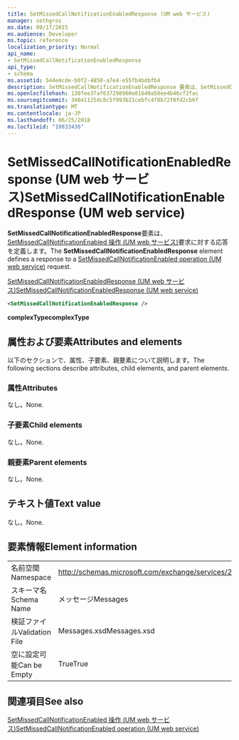 ```yaml
---
title: SetMissedCallNotificationEnabledResponse (UM web サービス)
manager: sethgros
ms.date: 09/17/2015
ms.audience: Developer
ms.topic: reference
localization_priority: Normal
api_name:
- SetMissedCallNotificationEnabledResponse
api_type:
- schema
ms.assetid: 544e4cde-b0f2-4850-a7e4-e55fb4bdbfb4
description: SetMissedCallNotificationEnabledResponse 要素は、SetMissedCallNotificationEnabled の操作 (UM web サービス) 要求に対する応答を定義します。
ms.openlocfilehash: 138fee37af637298960e81640a50ee4b46cf2fac
ms.sourcegitcommit: 34041125dc8c5f993b21cebfc4f8b72f0fd2cb6f
ms.translationtype: MT
ms.contentlocale: ja-JP
ms.lasthandoff: 06/25/2018
ms.locfileid: "19833436"
---
```

# <a name="setmissedcallnotificationenabledresponse-um-web-service"></a><span data-ttu-id="37846-103">SetMissedCallNotificationEnabledResponse (UM web サービス)</span><span class="sxs-lookup"><span data-stu-id="37846-103">SetMissedCallNotificationEnabledResponse (UM web service)</span></span>

<span data-ttu-id="37846-104">**SetMissedCallNotificationEnabledResponse**要素は、 [SetMissedCallNotificationEnabled 操作 (UM web サービス)](setmissedcallnotificationenabled-operation-um-web-service.md)要求に対する応答を定義します。</span><span class="sxs-lookup"><span data-stu-id="37846-104">The **SetMissedCallNotificationEnabledResponse** element defines a response to a [SetMissedCallNotificationEnabled operation (UM web service)](setmissedcallnotificationenabled-operation-um-web-service.md) request.</span></span> 
  
[<span data-ttu-id="37846-105">SetMissedCallNotificationEnabledResponse (UM web サービス)</span><span class="sxs-lookup"><span data-stu-id="37846-105">SetMissedCallNotificationEnabledResponse (UM web service)</span></span>](setmissedcallnotificationenabledresponse-um-web-service.md)
  
```xml
<SetMissedCallNotificationEnabledResponse />
```

 <span data-ttu-id="37846-106">**complexType**</span><span class="sxs-lookup"><span data-stu-id="37846-106">**complexType**</span></span>
## <a name="attributes-and-elements"></a><span data-ttu-id="37846-107">属性および要素</span><span class="sxs-lookup"><span data-stu-id="37846-107">Attributes and elements</span></span>

<span data-ttu-id="37846-108">以下のセクションで、属性、子要素、親要素について説明します。</span><span class="sxs-lookup"><span data-stu-id="37846-108">The following sections describe attributes, child elements, and parent elements.</span></span>
  
### <a name="attributes"></a><span data-ttu-id="37846-109">属性</span><span class="sxs-lookup"><span data-stu-id="37846-109">Attributes</span></span>

<span data-ttu-id="37846-110">なし。</span><span class="sxs-lookup"><span data-stu-id="37846-110">None.</span></span>
  
### <a name="child-elements"></a><span data-ttu-id="37846-111">子要素</span><span class="sxs-lookup"><span data-stu-id="37846-111">Child elements</span></span>

<span data-ttu-id="37846-112">なし。</span><span class="sxs-lookup"><span data-stu-id="37846-112">None.</span></span>
  
### <a name="parent-elements"></a><span data-ttu-id="37846-113">親要素</span><span class="sxs-lookup"><span data-stu-id="37846-113">Parent elements</span></span>

<span data-ttu-id="37846-114">なし。</span><span class="sxs-lookup"><span data-stu-id="37846-114">None.</span></span>
  
## <a name="text-value"></a><span data-ttu-id="37846-115">テキスト値</span><span class="sxs-lookup"><span data-stu-id="37846-115">Text value</span></span>

<span data-ttu-id="37846-116">なし。</span><span class="sxs-lookup"><span data-stu-id="37846-116">None.</span></span>
  
## <a name="element-information"></a><span data-ttu-id="37846-117">要素情報</span><span class="sxs-lookup"><span data-stu-id="37846-117">Element information</span></span>

|||
|:-----|:-----|
|<span data-ttu-id="37846-118">名前空間</span><span class="sxs-lookup"><span data-stu-id="37846-118">Namespace</span></span>  <br/> |http://schemas.microsoft.com/exchange/services/2006/messages  <br/> |
|<span data-ttu-id="37846-119">スキーマ名</span><span class="sxs-lookup"><span data-stu-id="37846-119">Schema Name</span></span>  <br/> |<span data-ttu-id="37846-120">メッセージ</span><span class="sxs-lookup"><span data-stu-id="37846-120">Messages</span></span>  <br/> |
|<span data-ttu-id="37846-121">検証ファイル</span><span class="sxs-lookup"><span data-stu-id="37846-121">Validation File</span></span>  <br/> |<span data-ttu-id="37846-122">Messages.xsd</span><span class="sxs-lookup"><span data-stu-id="37846-122">Messages.xsd</span></span>  <br/> |
|<span data-ttu-id="37846-123">空に設定可能</span><span class="sxs-lookup"><span data-stu-id="37846-123">Can be Empty</span></span>  <br/> |<span data-ttu-id="37846-124">True</span><span class="sxs-lookup"><span data-stu-id="37846-124">True</span></span>  <br/> |
   
## <a name="see-also"></a><span data-ttu-id="37846-125">関連項目</span><span class="sxs-lookup"><span data-stu-id="37846-125">See also</span></span>



[<span data-ttu-id="37846-126">SetMissedCallNotificationEnabled 操作 (UM web サービス)</span><span class="sxs-lookup"><span data-stu-id="37846-126">SetMissedCallNotificationEnabled operation (UM web service)</span></span>](setmissedcallnotificationenabled-operation-um-web-service.md)

